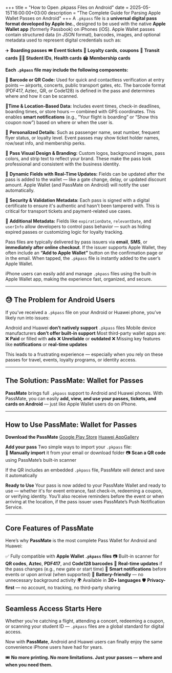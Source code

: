 +++
title = "How to Open .pkpass Files on Android"
date = 2025-05-15T16:00:00+03:00
description = "The Complete Guide for Parsing Apple Wallet Passes on Android"
+++
A `.pkpass` file is a **universal digital pass format developed by Apple Inc.**, designed to be used with the native **Apple Wallet app** (formerly Passbook) on iPhones (iOS). Apple Wallet passes contain structured data (in JSON format), barcodes, images, and optional metadata used to represent digital credentials such as:

✈️ **Boarding passes** 
🎟️ **Event tickets**
🍚 **Loyalty cards**, **coupons** 
🚌 **Transit cards**
🧑‍🏫 **Student IDs**, **Health cards**
🏟️ **Membership cards**

**Each `.pkpass` file may include the following components:**

🔲 **Barcode or QR Code:** Used for quick and contactless verification at entry points — airports, concerts, public transport gates, etc. The barcode format (PDF417, Aztec, QR, or Code128) is defined in the pass and determines where and how it can be scanned.

📍**Time & Location-Based Data:** Includes event times, check-in deadlines, boarding times, or store hours — combined with GPS coordinates. This enables **smart notifications** (e.g., “Your flight is boarding” or “Show this coupon now”) based on where or when the user is.

👤 **Personalized Details:** Such as passenger name, seat number, frequent flyer status, or loyalty level. Event passes may show ticket holder names, row/seat info, and membership perks.

🎫 **Pass Visual Design & Branding:** Custom logos, background images, pass colors, and strip text to reflect your brand. These make the pass look professional and consistent with the business identity.

🔁 **Dynamic Fields with Real-Time Updates:** Fields can be updated after the pass is added to the wallet — like a gate change, delay, or updated discount amount. Apple Wallet (and PassMate on Android) will notify the user automatically.

🔐 **Security & Validation Metadata:** Each pass is signed with a digital certificate to ensure it's authentic and hasn't been tampered with. This is critical for transport tickets and payment-related use cases.

🔧 **Additional Metadata:** Fields like `expirationDate`, `relevantDate`, and `userInfo` allow developers to control pass behavior — such as hiding expired passes or customizing logic for loyalty tracking.
    
Pass files are typically delivered by pass issuers via **email**, **SMS**, or **immediately after online checkout**. If the issuer supports Apple Wallet, they often include an **“Add to Apple Wallet”** button on the confirmation page or in the email. When tapped, the `.pkpass` file is instantly added to the user’s Apple Wallet.

iPhone users can easily add and manage `.pkpass` files using the built-in Apple Wallet app, making the experience fast, organized, and secure.

----------

## 😓 The Problem for Android Users

If you’ve received a `.pkpass` file on your Android or Huawei phone, you’ve likely run into issues:
 
 Android and Huawei **don’t natively support** `.pkpass` files
 Mobile device manufacturers **don’t offer built-in support**
 Most third-party wallet apps are:
❌ **Paid** or filled with **ads**
❌ **Unreliable** or **outdated**
❌ Missing key features like **notifications** or **real-time updates**

This leads to a frustrating experience — especially when you rely on these passes for travel, events, loyalty programs, or identity access.

----------

## The Solution: **PassMate: Wallet for Passes**

**PassMate** brings full `.pkpass` support to Android and Huawei phones.  With PassMate, you can easily **add, view, and use your passes, tickets, and cards on Android** — just like Apple Wallet users do on iPhone.

----------

## How to Use PassMate: Wallet for Passes

**Download the PassMate**
 [Google Play Store](https://play.google.com/store/apps/details?id=com.getpassmate.wallet&utm_source=emea_Med)
[Huawei AppGallery](https://appgallery.huawei.com/app/C113344055)

**Add your pass** 
Two simple ways to import your `.pkpass` file:   
📁 **Manually import** it from your email or download folder
📷 **Scan a QR code** using PassMate’s built-in scanner
    
If the QR includes an embedded `.pkpass` file, PassMate will    detect and save it automatically

**Ready to Use**
Your pass is now added to your PassMate Wallet and ready to use — whether it's for event entrance, fast check-in, redeeming a coupon, or verifying identity. You’ll also receive reminders before the event or when arriving at the location, if the pass issuer uses PassMate’s Push Notification Service.
        
----------

## Core Features of PassMate

Here’s why **PassMate** is the most complete Pass Wallet for Android and Huawei:

✅ Fully compatible with **Apple Wallet `.pkpass` files**
📷 Built-in scanner for **QR codes**, **Aztec**, **PDF417**, and **Code128 barcodes**
🔁 **Real-time updates** if the pass changes (e.g., new gate or start time)
🔔 **Smart notifications** before events or upon arrival (when supported)
🔋 **Battery-friendly** — no unnecessary background activity
🌍 Available in **30+ languages**
🛡️ **Privacy-first** — no account, no tracking, no third-party sharing
    
----------

## Seamless Access Starts Here

Whether you're catching a flight, attending a concert, redeeming a coupon, or scanning your student ID — `.pkpass` files are a global standard for digital access.

Now with **PassMate**, Android and Huawei users can finally enjoy the same convenience iPhone users have had for years.

🎟️ **No more printing. No more limitations. Just your passes — where and when you need them.**